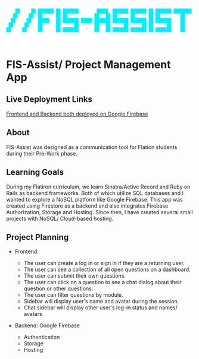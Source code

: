 ![fis_logo](https://github.com/jdhawks2132/ProjectManagementApp/blob/main/fis_logo.png)

# FIS-Assist/ Project Management App

## Live Deployment Links
[Frontend and Backend both deployed on Google Firebase](https://hawksnest-c3df1.firebaseapp.com/login)

## About

FIS-Assist was designed as a communication tool for Flation students during their Pre-Work phase.

## Learning Goals

During my Flatiron curriculum, we learn Sinatra/Active Record and Ruby on Rails as backend frameworks. Both of which utilize SQL databases and I wanted to explore a NoSQL platform like Google Firebase. This app was created using Firestore as a backend and also integrates Firebase Authorization, Storage and Hosting. Since then, I have created several small projects with NoSQL/ Cloud-based hosting. 

## Project Planning

- Frontend 
  - The user can create a log in or sign in if they are a returning user. 
  - The user can see a collection of all open questions on a dashboard.
  - The user can submit their own questions.
  - The user can click on a question to see a chat dialog about their question or other questions.
  - The user can filter questions by module.
  - Sidebar will display user's name and avatar during the session.
  - Chat sidebar will display other user's log-in status and names/ avatars

- Backend: Google Firebase
  - Authentication
  - Storage
  - Hosting

